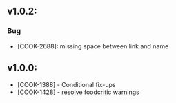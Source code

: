 ## v1.0.2:

### Bug

- [COOK-2688]: missing space between link and name

## v1.0.0:

* [COOK-1388] - Conditional fix-ups
* [COOK-1428] - resolve foodcritic warnings

